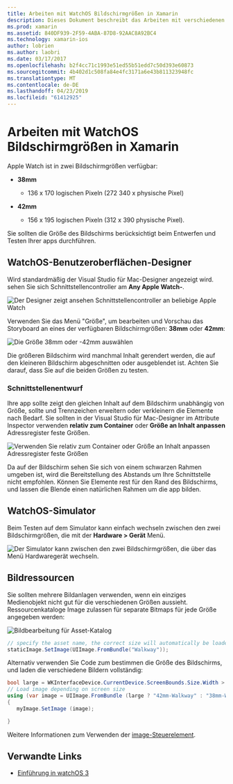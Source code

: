 ```yaml
---
title: Arbeiten mit WatchOS Bildschirmgrößen in Xamarin
description: Dieses Dokument beschreibt das Arbeiten mit verschiedenen Bildschirmgrößen von WatchOS. Es wird erläutert, die WatchOS-Benutzeroberflächen-Designer, der WatchOS-Simulator und Bildressourcen.
ms.prod: xamarin
ms.assetid: 840DF939-2F59-4ABA-87D8-92AAC8A92BC4
ms.technology: xamarin-ios
author: lobrien
ms.author: laobri
ms.date: 03/17/2017
ms.openlocfilehash: b2f4cc71c1993e51ed55b51edd7c50d393e60873
ms.sourcegitcommit: 4b402d1c508fa84e4fc3171a6e43b811323948fc
ms.translationtype: MT
ms.contentlocale: de-DE
ms.lasthandoff: 04/23/2019
ms.locfileid: "61412925"
---
```

# <a name="working-with-watchos-screen-sizes-in-xamarin"></a>Arbeiten mit WatchOS Bildschirmgrößen in Xamarin

Apple Watch ist in zwei Bildschirmgrößen verfügbar:

- **38mm**
  - 136 x 170 logischen Pixeln (272 340 x physische Pixel)

- **42mm**
  - 156 x 195 logischen Pixeln (312 x 390 physische Pixel).

Sie sollten die Größe des Bildschirms berücksichtigt beim Entwerfen und Testen Ihrer apps durchführen.

## <a name="watchos-interface-designer"></a>WatchOS-Benutzeroberflächen-Designer

Wird standardmäßig der Visual Studio für Mac-Designer angezeigt wird. sehen Sie sich Schnittstellencontroller am **Any Apple Watch-**.

![](screen-sizes-images/screen-any-sml.png "Der Designer zeigt ansehen Schnittstellencontroller an beliebige Apple Watch")

Verwenden Sie das Menü "Größe", um bearbeiten und Vorschau das Storyboard an eines der verfügbaren Bildschirmgrößen: **38mm** oder **42mm**:

![](screen-sizes-images/screen-menu-sml.png "Die Größe 38mm oder -42mm auswählen")

Die größeren Bildschirm wird manchmal Inhalt gerendert werden, die auf den kleineren Bildschirm abgeschnitten oder ausgeblendet ist.
Achten Sie darauf, dass Sie auf die beiden Größen zu testen.


### <a name="interface-design"></a>Schnittstellenentwurf

Ihre app sollte zeigt den gleichen Inhalt auf dem Bildschirm unabhängig von Größe, sollte und Trennzeichen erweitern oder verkleinern die Elemente nach Bedarf. Sie sollten in der Visual Studio für Mac-Designer im Attribute Inspector verwenden **relativ zum Container** oder **Größe an Inhalt anpassen** Adressregister feste Größen.

![](screen-sizes-images/sizeattributepanel-sml.png "Verwenden Sie relativ zum Container oder Größe an Inhalt anpassen Adressregister feste Größen")

Da auf der Bildschirm sehen Sie sich von einem schwarzen Rahmen umgeben ist, wird die Bereitstellung des Abstands um Ihre Schnittstelle nicht empfohlen. Können Sie Elemente rest für den Rand des Bildschirms, und lassen die Blende einen natürlichen Rahmen um die app bilden.


## <a name="watchos-simulator"></a>WatchOS-Simulator

Beim Testen auf dem Simulator kann einfach wechseln zwischen den zwei Bildschirmgrößen, die mit der **Hardware > Gerät** Menü.

![](screen-sizes-images/simulator.png "Der Simulator kann zwischen den zwei Bildschirmgrößen, die über das Menü Hardwaregerät wechseln.")


## <a name="image-resources"></a>Bildressourcen

Sie sollten mehrere Bildanlagen verwenden, wenn ein einziges Medienobjekt nicht gut für die verschiedenen Größen aussieht. Ressourcenkataloge Image zulassen für separate Bitmaps für jede Größe angegeben werden:

![](screen-sizes-images/images-xcassets.png "Bildbearbeitung für Asset-Katalog")

```csharp
// specify the asset name, the correct size will automatically be loaded
staticImage.SetImage(UIImage.FromBundle("Walkway"));
```

Alternativ verwenden Sie Code zum bestimmen die Größe des Bildschirms, und laden die verschiedene Bildern vollständig:

```csharp
bool large = WKInterfaceDevice.CurrentDevice.ScreenBounds.Size.Width > 136.0;
// Load image depending on screen size
using (var image = UIImage.FromBundle (large ? "42mm-Walkway" : "38mm-Walkway"))
{
   myImage.SetImage (image);

}
```

Weitere Informationen zum Verwenden der [image-Steuerelement](~/ios/watchos/user-interface/image.md).



## <a name="related-links"></a>Verwandte Links

- [Einführung in watchOS 3](~/ios/watchos/platform/introduction-to-watchos3/index.md)
